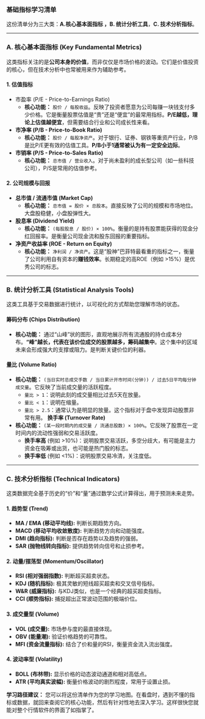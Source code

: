 ### 基础指标学习清单

这份清单分为三大类：**A.核心基本面指标 ，B. 统计分析工具**，**C. 技术分析指标**。

---

### A. 核心基本面指标 (Key Fundamental Metrics)

这类指标关注的是**公司本身的价值**，而非仅仅是市场价格的波动。它们是价值投资的核心，但在技术分析中也常被用来作为辅助参考。

#### 1. 估值指标
* 市盈率 (P/E - Price-to-Earnings Ratio)
    * **核心功能：** `股价 / 每股收益`。反映了投资者愿意为公司每赚一块钱支付多少价格。它是衡量股票估值是“贵”还是“便宜”的最常用指标。**P/E越低，理论上估值越便宜**，但需要结合行业和公司成长性来看。
* **市净率 (P/B - Price-to-Book Ratio)**
    * **核心功能：** `股价 / 每股净资产`。对于银行、证券、钢铁等重资产行业，P/B是比P/E更有效的估值工具。**P/B小于1通常被认为有一定安全边际**。
* **市销率 (P/S - Price-to-Sales Ratio)**
    * **核心功能：** `总市值 / 营业收入`。对于尚未盈利的成长型公司（如一些科技公司），P/S是常用的估值参考。

#### 2. 公司规模与回报
* **总市值 / 流通市值 (Market Cap)**
    * **核心功能：** `总市值 = 股价 × 总股本`。直接反映了公司的规模和市场地位。大盘股稳健，小盘股弹性大。
* **股息率 (Dividend Yield)**
    * **核心功能：** `(每股股息 / 股价) × 100%`。衡量的是持有股票能获得的现金分红回报率。是衡量公司现金流和股东回报的重要指标。
* **净资产收益率 (ROE - Return on Equity)**
    * **核心功能：** `净利润 / 净资产`。这是“股神”巴菲特最看重的指标之一，衡量了公司利用自有资本的**赚钱效率**。长期稳定的高ROE（例如 >15%）是优秀公司的标志。



---

### B. 统计分析工具 (Statistical Analysis Tools)

这类工具基于交易数据进行统计，以可视化的方式帮助您理解市场的状态。

 #### 筹码分布 (Chips Distribution)
-  **核心功能：** 通过“山峰”状的图形，直观地展示所有流通股的持仓成本分布。**“峰”越长，代表在该价位成交的股票越多，筹码越集中**。这个集中的区域未来会形成强大的支撑或阻力。是判断关键价位的利器。

#### 量比 (Volume Ratio)
-  **核心功能：** `(当日实时总成交手数 / 当日累计开市时间(分钟)) / 过去5日平均每分钟成交量`。它反映了当前成交量的活跃程度。
    -  `量比 > 1`：说明此刻的成交量相比过去5天在放量。
    -  `量比 < 1`：说明在缩量。
    -  `量比 > 2.5`：通常认为是明显的放量。这个指标对于盘中发现异动股票非常有用。
**换手率 (Turnover Rate)**
- **核心功能：** `(某一段时期内的成交量 / 流通总股数) × 100%`。它反映了股票在一定时间内的流动性强弱和交易活跃度。
     -  **换手率高** (例如 >10%)：说明股票交易活跃，多空分歧大，有可能是主力资金在吸筹或出货，也可能是热门股的标志。
     - **换手率低** (例如 <1%)：说明股票交易冷清，关注度低。

---

### C. 技术分析指标 (Technical Indicators)

这类数据完全基于历史的“价”和“量”通过数学公式计算得出，用于预测未来走势。

#### 1. 趋势型 (Trend)
* **MA / EMA (移动平均线):** 判断长期趋势方向。
* **MACD (移动平均收敛散度):** 判断趋势方向和动能强度。
* **DMI (趋向指标):** 判断是否存在趋势以及趋势的强弱。
* **SAR (抛物线转向指标):** 提供趋势转向信号和止损参考。

#### 2. 动量/摆荡型 (Momentum/Oscillator)
* **RSI (相对强弱指数):** 判断超买超卖状态。
* **KDJ (随机指标):** 极其灵敏的短线超买超卖和交叉信号指标。
* **W&R (威廉指标):** 与KDJ类似，也是一个经典的超买超卖指标。
* **CCI (顺势指标):** 捕捉超出正常波动范围的极端价位。

#### 3. 成交量型 (Volume)
* **VOL (成交量):** 市场参与度的最直接体现。
* **OBV (能量潮):** 验证价格趋势的可靠性。
* **MFI (资金流量指标):** 结合了价和量的RSI，衡量资金流入流出强度。

#### 4. 波动率型 (Volatility)
* **BOLL (布林带):** 显示价格的动态波动通道和相对高低点。
* **ATR (平均真实波幅):** 衡量价格波动的剧烈程度，常用于设置止损。


**学习路径建议：**
您可以将这份清单作为您的学习地图。在看盘时，遇到不懂的指标或数据，就回来查阅它的核心功能，然后有针对性地去深入学习。这样很快您就能对整个行情软件的界面了如指掌了。